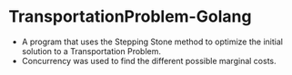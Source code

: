 # TransportationProblem-Golang
- A program that uses the Stepping Stone method to optimize the initial solution to a Transportation Problem.
- Concurrency was used to find the different possible marginal costs.
